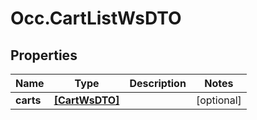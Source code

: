 # Occ.CartListWsDTO

## Properties
Name | Type | Description | Notes
------------ | ------------- | ------------- | -------------
**carts** | [**[CartWsDTO]**](CartWsDTO.md) |  | [optional] 


